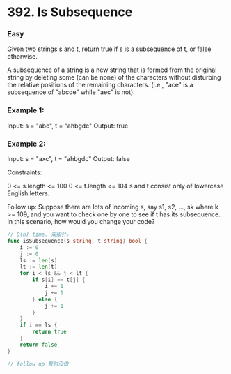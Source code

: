 # 392. Is Subsequence

### Easy

Given two strings s and t, return true if s is a subsequence of t, or false otherwise.

A subsequence of a string is a new string that is formed from the original string by deleting some (can be none) of the characters without disturbing the relative positions of the remaining characters. (i.e., "ace" is a subsequence of "abcde" while "aec" is not).

### Example 1:

Input: s = "abc", t = "ahbgdc"
Output: true

### Example 2:

Input: s = "axc", t = "ahbgdc"
Output: false

Constraints:

0 <= s.length <= 100
0 <= t.length <= 104
s and t consist only of lowercase English letters.

Follow up: Suppose there are lots of incoming s, say s1, s2, ..., sk where k >= 109, and you want to check one by one to see if t has its subsequence. In this scenario, how would you change your code?

```go
// O(n) time. 双指针。
func isSubsequence(s string, t string) bool {
	i := 0
	j := 0
	ls := len(s)
	lt := len(t)
	for i < ls && j < lt {
		if s[i] == t[j] {
			i += 1
			j += 1
		} else {
			j += 1
		}
	}
	if i == ls {
		return true
	}
	return false
}

// follow up 暂时没做
```